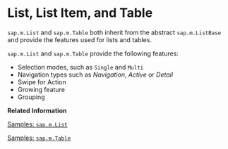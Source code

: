 <!-- loio295e44b2d0144318bcb7bdd56bfa5189 -->

# List, List Item, and Table

`sap.m.List` and `sap.m.Table` both inherit from the abstract `sap.m.ListBase` and provide the features used for lists and tables.

`sap.m.List` and `sap.m.Table` provide the following features:

-   Selection modes, such as `Single` and `Multi`
-   Navigation types such as *Navigation*, *Active* or *Detail*
-   Swipe for Action
-   Growing feature
-   Grouping

**Related Information**  


[Samples: `sap.m.List`](https://ui5.sap.com/#/entity/sap.m.List)

[Samples: `sap.m.Table`](https://ui5.sap.com/#/entity/sap.m.Table)

